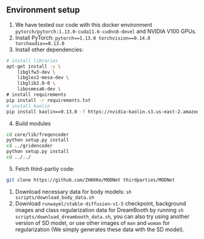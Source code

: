 ## Environment setup

1. We have tested our code with this docker environment `pytorch/pytorch:1.13.0-cuda11.6-cudnn8-devel` and NVIDIA V100 GPUs.
2. Install PyTorch: `pytorch==1.13.0 torchvision==0.14.0 torchaudio==0.13.0`
3. Install other dependencies: 
```sh
# install libraries
apt-get install -y \
    libglfw3-dev \
    libgles2-mesa-dev \
    libglib2.0-0 \
    libosmesa6-dev \
# install requirements
pip install -r requirements.txt
# install kaolin
pip install kaolin==0.13.0 -f https://nvidia-kaolin.s3.us-east-2.amazonaws.com/torch-${YOUR_TORCH_VERSION}_${YOUR_CUDA_VERSION}.html
```
4. Build modules
```sh
cd core/lib/freqencoder
python setup.py install
cd ../gridencoder
python setup.py install
cd ../../
```
5. Fetch third-partiy code:
```sh
git clone https://github.com/ZHKKKe/MODNet thirdparties/MODNet
```
1. Download necessary data for body models: `sh scripts/download_body_data.sh`
2. Download `runwayml/stable-diffusion-v1-5` checkpoint, background images and class regularization data for DreamBooth by running `sh scripts/download_dreambooth_data.sh`, you can also try using another version of SD model, or use other images of `man` and `woman` for regularization (We simply generates these data with the SD model).
   